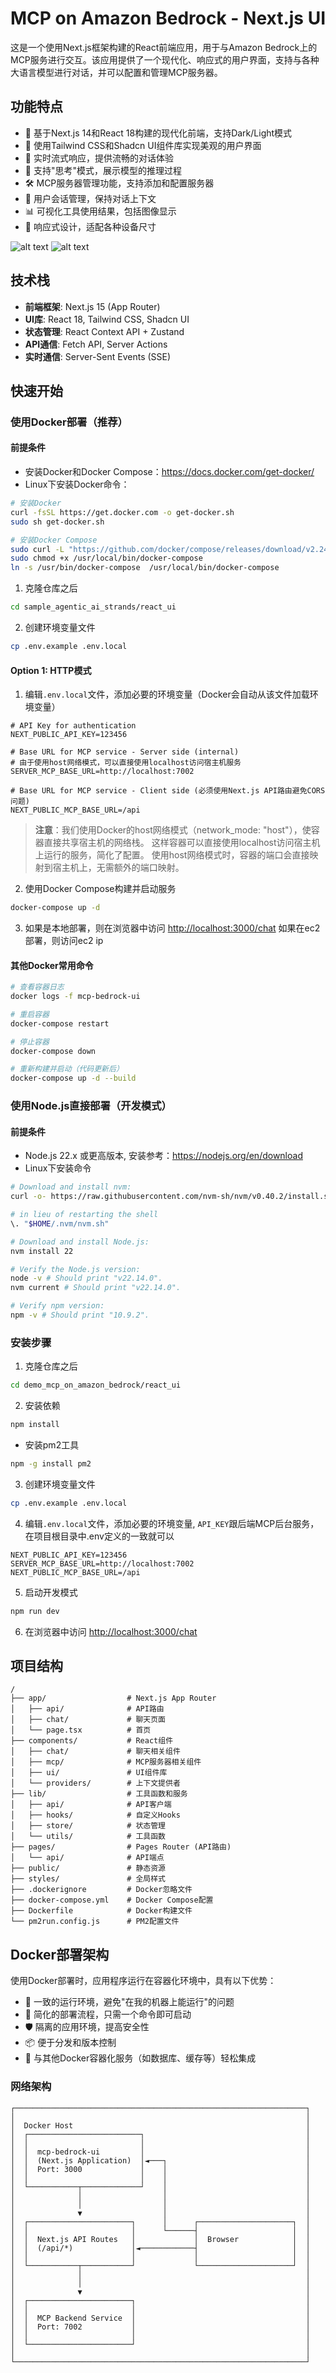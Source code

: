 # MCP on Amazon Bedrock - Next.js UI

这是一个使用Next.js框架构建的React前端应用，用于与Amazon Bedrock上的MCP服务进行交互。该应用提供了一个现代化、响应式的用户界面，支持与各种大语言模型进行对话，并可以配置和管理MCP服务器。

## 功能特点
- 🚀 基于Next.js 14和React 18构建的现代化前端，支持Dark/Light模式
- 🎨 使用Tailwind CSS和Shadcn UI组件库实现美观的用户界面
- 🔄 实时流式响应，提供流畅的对话体验
- 🧠 支持"思考"模式，展示模型的推理过程
- 🛠️ MCP服务器管理功能，支持添加和配置服务器
- 👤 用户会话管理，保持对话上下文
- 📊 可视化工具使用结果，包括图像显示
- 📱 响应式设计，适配各种设备尺寸

![alt text](image.png)
![alt text](image-1.png)
## 技术栈

- **前端框架**: Next.js 15 (App Router)
- **UI库**: React 18, Tailwind CSS, Shadcn UI
- **状态管理**: React Context API + Zustand
- **API通信**: Fetch API, Server Actions
- **实时通信**: Server-Sent Events (SSE)

## 快速开始

### 使用Docker部署（推荐）

#### 前提条件
- 安装Docker和Docker Compose：https://docs.docker.com/get-docker/
- Linux下安装Docker命令：
```bash
# 安装Docker
curl -fsSL https://get.docker.com -o get-docker.sh
sudo sh get-docker.sh

# 安装Docker Compose
sudo curl -L "https://github.com/docker/compose/releases/download/v2.24.6/docker-compose-$(uname -s)-$(uname -m)" -o /usr/local/bin/docker-compose
sudo chmod +x /usr/local/bin/docker-compose
ln -s /usr/bin/docker-compose  /usr/local/bin/docker-compose
```
1. 克隆仓库之后
```bash
cd sample_agentic_ai_strands/react_ui
```

2. 创建环境变量文件
```bash
cp .env.example .env.local
```


#### Option 1: HTTP模式
1. 编辑`.env.local`文件，添加必要的环境变量（Docker会自动从该文件加载环境变量）
```
# API Key for authentication
NEXT_PUBLIC_API_KEY=123456

# Base URL for MCP service - Server side (internal)
# 由于使用host网络模式，可以直接使用localhost访问宿主机服务
SERVER_MCP_BASE_URL=http://localhost:7002

# Base URL for MCP service - Client side (必须使用Next.js API路由避免CORS问题)
NEXT_PUBLIC_MCP_BASE_URL=/api
```

> **注意**：我们使用Docker的host网络模式（network_mode: "host"），使容器直接共享宿主机的网络栈。
> 这样容器可以直接使用localhost访问宿主机上运行的服务，简化了配置。
> 使用host网络模式时，容器的端口会直接映射到宿主机上，无需额外的端口映射。

2. 使用Docker Compose构建并启动服务
```bash
docker-compose up -d
```

3. 如果是本地部署，则在浏览器中访问 [http://localhost:3000/chat](http://localhost:3000/chat) 如果在ec2部署，则访问ec2 ip


#### 其他Docker常用命令
```bash
# 查看容器日志
docker logs -f mcp-bedrock-ui

# 重启容器
docker-compose restart

# 停止容器
docker-compose down

# 重新构建并启动（代码更新后）
docker-compose up -d --build
```




### 使用Node.js直接部署（开发模式）

#### 前提条件

- Node.js 22.x 或更高版本, 安装参考：https://nodejs.org/en/download   
- Linux下安装命令
```bash
# Download and install nvm:
curl -o- https://raw.githubusercontent.com/nvm-sh/nvm/v0.40.2/install.sh | bash

# in lieu of restarting the shell
\. "$HOME/.nvm/nvm.sh"

# Download and install Node.js:
nvm install 22

# Verify the Node.js version:
node -v # Should print "v22.14.0".
nvm current # Should print "v22.14.0".

# Verify npm version:
npm -v # Should print "10.9.2".
```

### 安装步骤

1. 克隆仓库之后
```bash
cd demo_mcp_on_amazon_bedrock/react_ui
```

2. 安装依赖
```bash
npm install
```
- 安装pm2工具
```bash
npm -g install pm2
```

3. 创建环境变量文件
```bash
cp .env.example .env.local
```

4. 编辑`.env.local`文件，添加必要的环境变量, `API_KEY`跟后端MCP后台服务，在项目根目录中.env定义的一致就可以
```
NEXT_PUBLIC_API_KEY=123456
SERVER_MCP_BASE_URL=http://localhost:7002
NEXT_PUBLIC_MCP_BASE_URL=/api
```

5. 启动开发模式
```bash
npm run dev
```

6. 在浏览器中访问 [http://localhost:3000/chat](http://localhost:3000/chat)

## 项目结构

```
/
├── app/                  # Next.js App Router
│   ├── api/              # API路由
│   ├── chat/             # 聊天页面
│   └── page.tsx          # 首页
├── components/           # React组件
│   ├── chat/             # 聊天相关组件
│   ├── mcp/              # MCP服务器相关组件
│   ├── ui/               # UI组件库
│   └── providers/        # 上下文提供者
├── lib/                  # 工具函数和服务
│   ├── api/              # API客户端
│   ├── hooks/            # 自定义Hooks
│   ├── store/            # 状态管理
│   └── utils/            # 工具函数
├── pages/                # Pages Router (API路由)
│   └── api/              # API端点
├── public/               # 静态资源
├── styles/               # 全局样式
├── .dockerignore         # Docker忽略文件
├── docker-compose.yml    # Docker Compose配置
├── Dockerfile            # Docker构建文件
└── pm2run.config.js      # PM2配置文件
```

## Docker部署架构

使用Docker部署时，应用程序运行在容器化环境中，具有以下优势：

- 🔄 一致的运行环境，避免"在我的机器上能运行"的问题
- 🚀 简化的部署流程，只需一个命令即可启动
- 🛡️ 隔离的应用环境，提高安全性
- 📦 便于分发和版本控制
- 🔌 与其他Docker容器化服务（如数据库、缓存等）轻松集成

### 网络架构

```
┌─────────────────────────────────────────────────────────────────┐
│                                                                 │
│  Docker Host                                                    │
│  ┌─────────────────────────┐                                    │
│  │                         │                                    │
│  │  mcp-bedrock-ui         │                                    │
│  │  (Next.js Application)  │◄───┐                               │
│  │  Port: 3000             │    │                               │
│  │                         │    │                               │
│  └───────────┬─────────────┘    │                               │
│              │                  │                               │
│              │                  │                               │
│              ▼                  │                               │
│  ┌───────────────────────┐      │      ┌─────────────────────┐  │
│  │                       │      └──────┤                     │  │
│  │  Next.js API Routes   │             │  Browser            │  │
│  │  (/api/*)             │◄────────────┤                     │  │
│  │                       │             │                     │  │
│  └───────────┬───────────┘             └─────────────────────┘  │
│              │                                                  │
│              │                                                  │
│              ▼                                                  │
│  ┌───────────────────────┐                                      │
│  │                       │                                      │
│  │  MCP Backend Service  │                                      │
│  │  Port: 7002           │                                      │
│  │                       │                                      │
│  └───────────────────────┘                                      │
│                                                                 │
└─────────────────────────────────────────────────────────────────┘
```